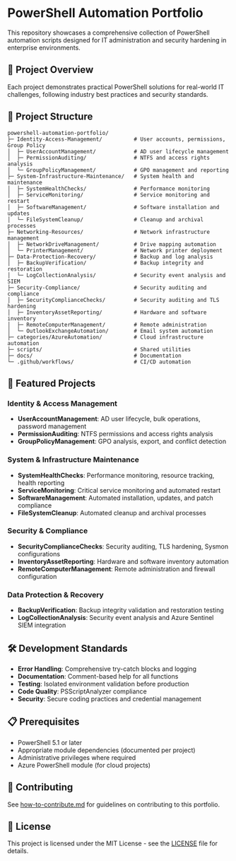 # PowerShell Automation Portfolio

This repository showcases a comprehensive collection of PowerShell automation scripts designed for IT administration and security hardening in enterprise environments.

## 🎯 Project Overview

Each project demonstrates practical PowerShell solutions for real-world IT challenges, following industry best practices and security standards.

## 📁 Project Structure

```
powershell-automation-portfolio/
├─ Identity-Access-Management/          # User accounts, permissions, Group Policy
│  ├─ UserAccountManagement/            # AD user lifecycle management
│  ├─ PermissionAuditing/               # NTFS and access rights analysis
│  └─ GroupPolicyManagement/            # GPO management and reporting
├─ System-Infrastructure-Maintenance/   # System health and maintenance
│  ├─ SystemHealthChecks/               # Performance monitoring
│  ├─ ServiceMonitoring/                # Service monitoring and restart
│  ├─ SoftwareManagement/               # Software installation and updates
│  └─ FileSystemCleanup/                # Cleanup and archival processes
├─ Networking-Resources/                # Network infrastructure management
│  ├─ NetworkDriveManagement/           # Drive mapping automation
│  └─ PrinterManagement/                # Network printer deployment
├─ Data-Protection-Recovery/            # Backup and log analysis
│  ├─ BackupVerification/               # Backup integrity and restoration
│  └─ LogCollectionAnalysis/            # Security event analysis and SIEM
├─ Security-Compliance/                 # Security auditing and compliance
│  ├─ SecurityComplianceChecks/         # Security auditing and TLS hardening
│  ├─ InventoryAssetReporting/          # Hardware and software inventory
│  ├─ RemoteComputerManagement/         # Remote administration
│  └─ OutlookExchangeAutomation/        # Email system automation
├─ categories/AzureAutomation/          # Cloud infrastructure automation
├─ scripts/                             # Shared utilities
├─ docs/                                # Documentation
└─ .github/workflows/                   # CI/CD automation
```

## 🚀 Featured Projects

### Identity & Access Management
- **UserAccountManagement**: AD user lifecycle, bulk operations, password management
- **PermissionAuditing**: NTFS permissions and access rights analysis
- **GroupPolicyManagement**: GPO analysis, export, and conflict detection

### System & Infrastructure Maintenance
- **SystemHealthChecks**: Performance monitoring, resource tracking, health reporting
- **ServiceMonitoring**: Critical service monitoring and automated restart
- **SoftwareManagement**: Automated installation, updates, and patch compliance
- **FileSystemCleanup**: Automated cleanup and archival processes

### Security & Compliance
- **SecurityComplianceChecks**: Security auditing, TLS hardening, Sysmon configurations
- **InventoryAssetReporting**: Hardware and software inventory automation
- **RemoteComputerManagement**: Remote administration and firewall configuration

### Data Protection & Recovery
- **BackupVerification**: Backup integrity validation and restoration testing
- **LogCollectionAnalysis**: Security event analysis and Azure Sentinel SIEM integration

## 🛠️ Development Standards

- **Error Handling**: Comprehensive try-catch blocks and logging
- **Documentation**: Comment-based help for all functions
- **Testing**: Isolated environment validation before production
- **Code Quality**: PSScriptAnalyzer compliance
- **Security**: Secure coding practices and credential management

## 📋 Prerequisites

- PowerShell 5.1 or later
- Appropriate module dependencies (documented per project)
- Administrative privileges where required
- Azure PowerShell module (for cloud projects)

## 🤝 Contributing

See [how-to-contribute.md](docs/how-to-contribute.md) for guidelines on contributing to this portfolio.

## 📄 License

This project is licensed under the MIT License - see the [LICENSE](../LICENSE) file for details.